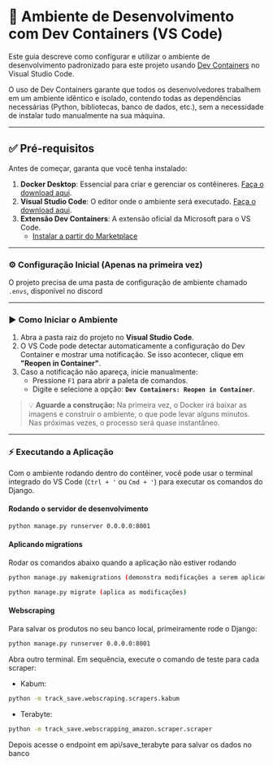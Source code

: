 # 🚀 Ambiente de Desenvolvimento com Dev Containers (VS Code)

Este guia descreve como configurar e utilizar o ambiente de desenvolvimento padronizado para este projeto usando [Dev Containers](https://code.visualstudio.com/docs/devcontainers/containers) no Visual Studio Code.

O uso de Dev Containers garante que todos os desenvolvedores trabalhem em um ambiente idêntico e isolado, contendo todas as dependências necessárias (Python, bibliotecas, banco de dados, etc.), sem a necessidade de instalar tudo manualmente na sua máquina.

---

## ✅ Pré-requisitos

Antes de começar, garanta que você tenha instalado:

1. **Docker Desktop**: Essencial para criar e gerenciar os contêineres. [Faça o download aqui](https://www.docker.com/products/docker-desktop/).
2. **Visual Studio Code**: O editor onde o ambiente será executado. [Faça o download aqui](https://code.visualstudio.com/).
3. **Extensão Dev Containers**: A extensão oficial da Microsoft para o VS Code.
    - [Instalar a partir do Marketplace](https://marketplace.visualstudio.com/items?itemName=ms-vscode-remote.remote-containers)

---

### ⚙️ Configuração Inicial (Apenas na primeira vez)

O projeto precisa de uma pasta de configuração de ambiente chamado `.envs`, disponível no discord

---

### ▶️ Como Iniciar o Ambiente

1. Abra a pasta raiz do projeto no **Visual Studio Code**.
2. O VS Code pode detectar automaticamente a configuração do Dev Container e mostrar uma notificação. Se isso acontecer, clique em **"Reopen in Container"**.
3. Caso a notificação não apareça, inicie manualmente:
    - Pressione `F1` para abrir a paleta de comandos.
    - Digite e selecione a opção: **`Dev Containers: Reopen in Container`**.

> 💡 **Aguarde a construção:** Na primeira vez, o Docker irá baixar as imagens e construir o ambiente, o que pode levar alguns minutos. Nas próximas vezes, o processo será quase instantâneo.

---

### ⚡ Executando a Aplicação

Com o ambiente rodando dentro do contêiner, você pode usar o terminal integrado do VS Code (`Ctrl + '` ou `Cmd + '`) para executar os comandos do Django.

#### Rodando o servidor de desenvolvimento

```bash
python manage.py runserver 0.0.0.0:8001
```

#### Aplicando migrations

Rodar os comandos abaixo quando a aplicação não estiver rodando

```bash
python manage.py makemigrations (demonstra modificações a serem aplicadas no banco)

python manage.py migrate (aplica as modificações)
```

#### Webscraping

Para salvar os produtos no seu banco local, primeiramente rode o Django:

```bash
python manage.py runserver 0.0.0.0:8001
```

Abra outro terminal.
Em sequência, execute o comando de teste para cada scraper:

- Kabum:

```bash
python -m track_save.webscraping.scrapers.kabum
```

- Terabyte:

```bash
python -m track_save.webscrapping_amazon.scraper.scraper
```

Depois acesse o endpoint em api/save_terabyte para salvar os dados no banco
